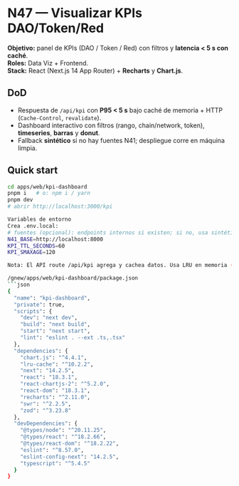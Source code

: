 # N47 — Visualizar KPIs DAO/Token/Red

**Objetivo:** panel de KPIs (DAO / Token / Red) con filtros y **latencia < 5 s con caché**.  
**Roles:** Data Viz + Frontend.  
**Stack:** React (Next.js 14 App Router) + **Recharts** y **Chart.js**.

## DoD
- Respuesta de `/api/kpi` con **P95 < 5 s** bajo caché de memoria + HTTP (`Cache-Control`, `revalidate`).
- Dashboard interactivo con filtros (rango, chain/network, token), **timeseries**, **barras** y **donut**.
- Fallback **sintético** si no hay fuentes N41; despliegue corre en máquina limpia.

## Quick start
```bash
cd apps/web/kpi-dashboard
pnpm i   # o: npm i / yarn
pnpm dev
# abrir http://localhost:3000/kpi

Variables de entorno
Crea .env.local:
# fuentes (opcional): endpoints internos si existen; si no, usa sintético
N41_BASE=http://localhost:8000
KPI_TTL_SECONDS=60
KPI_SMAXAGE=120

Nota: El API route /api/kpi agrega y cachea datos. Usa LRU en memoria (TTL) + headers HTTP para caches intermedios.

/gnew/apps/web/kpi-dashboard/package.json
```json
{
  "name": "kpi-dashboard",
  "private": true,
  "scripts": {
    "dev": "next dev",
    "build": "next build",
    "start": "next start",
    "lint": "eslint . --ext .ts,.tsx"
  },
  "dependencies": {
    "chart.js": "^4.4.1",
    "lru-cache": "^10.2.2",
    "next": "14.2.5",
    "react": "18.3.1",
    "react-chartjs-2": "^5.2.0",
    "react-dom": "18.3.1",
    "recharts": "^2.11.0",
    "swr": "^2.2.5",
    "zod": "^3.23.8"
  },
  "devDependencies": {
    "@types/node": "^20.11.25",
    "@types/react": "^18.2.66",
    "@types/react-dom": "^18.2.22",
    "eslint": "^8.57.0",
    "eslint-config-next": "14.2.5",
    "typescript": "^5.4.5"
  }
}

